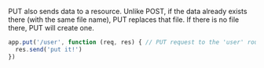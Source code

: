 <!--title={A Closer Look at PUT}-->

PUT also sends data to a resource. Unlike POST, if the data already exists there (with the same file name), PUT replaces that file. If there is no file there, PUT will create one.

```javascript
app.put('/user', function (req, res) { // PUT request to the 'user' route
  res.send('put it!')
})
```


